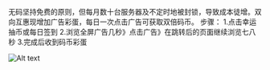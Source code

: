 无码坚持免费的原则，但每月数十台服务器及不定时地被封锁，导致成本徒增。双向互惠现增加广告彩蛋，每日一次点击广告可获取双倍码币。
步骤：
1.点击幸运抽币或每日签到
2.浏览全屏广告几秒》点击广告》在跳转后的页面继续浏览七八秒
3.完成后收到码币彩蛋

![Alt text](https://www.evernote.com/shard/s458/sh/d012349b-dcaa-4a74-889f-8e5dcc85a153/b104406d171edaa2/res/42ac8d02-4356-4916-97a2-141bc8ba5011/caidan.png?resizeSmall&width=832)
